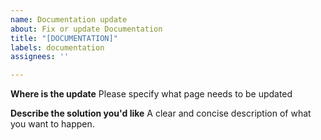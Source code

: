 ```yaml
---
name: Documentation update
about: Fix or update Documentation
title: "[DOCUMENTATION]"
labels: documentation
assignees: ''

---
```


**Where is the update**
Please specify what page needs to be updated

**Describe the solution you'd like**
A clear and concise description of what you want to happen.
